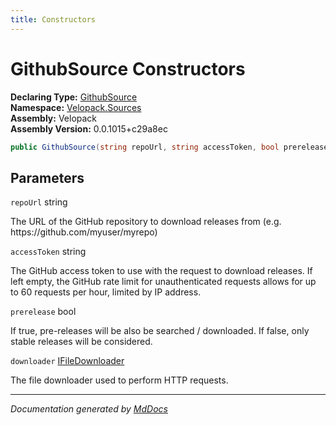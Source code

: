 ```yaml
---
title: Constructors
---
```

<!--  
  <auto-generated>   
    The contents of this file were generated by a tool.  
    Changes to this file may be list if the file is regenerated  
  </auto-generated>   
-->

# GithubSource Constructors

**Declaring Type:** [GithubSource](../index.md)  
**Namespace:** [Velopack.Sources](../../index.md)  
**Assembly:** Velopack  
**Assembly Version:** 0.0.1015+c29a8ec

```csharp
public GithubSource(string repoUrl, string accessToken, bool prerelease, IFileDownloader downloader = null);
```

## Parameters

`repoUrl`  string

The URL of the GitHub repository to download releases from  (e.g. https:\/\/github.com\/myuser\/myrepo)

`accessToken`  string

The GitHub access token to use with the request to download releases.  If left empty, the GitHub rate limit for unauthenticated requests allows  for up to 60 requests per hour, limited by IP address.

`prerelease`  bool

If true, pre\-releases will be also be searched \/ downloaded. If false, only stable releases will be considered.

`downloader`  [IFileDownloader](../../IFileDownloader/index.md)

The file downloader used to perform HTTP requests. 

___

*Documentation generated by [MdDocs](https://github.com/ap0llo/mddocs)*

